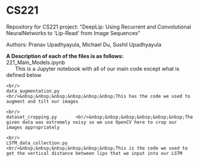 # CS221
Repository for CS221 project: "DeepLip: Using Recurrent and Convolutional NeuralNetworks to 'Lip-Read' from Image Sequences"

Authors: Pranav Upadhyayula, Michael Du, Sushil Upadhyayula

**A Description of each of the files is as follows:**
    <br/>
    221_Main_Models.ipynb     <br/>&nbsp;&nbsp;&nbsp;&nbsp;&nbsp;&nbsp;This is a Jupyter notebook with all of our main code except what is defined below
    
    <br/>
    data_augmentation.py      <br/>&nbsp;&nbsp;&nbsp;&nbsp;&nbsp;&nbsp;This has the code we used to augment and tilt our images
    
    <br/>
    dataset_cropping.py       <br/>&nbsp;&nbsp;&nbsp;&nbsp;&nbsp;&nbsp;The given data was extremely noisy so we use OpenCV here to crop our images appropriately
    
    <br/>
    LSTM_data_collection.py   <br/>&nbsp;&nbsp;&nbsp;&nbsp;&nbsp;&nbsp;This is the code we used to get the vertical distance between lips that we input into our LSTM
